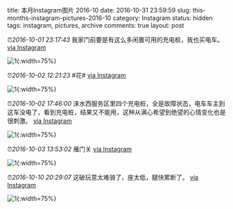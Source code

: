 title: 本月Instagram图片 2016-10
date: 2016-10-31 23:59:59
slug: this-months-instagram-pictures-2016-10
category: Instagram
status: hidden
tags: instagram, pictures, archive
comments: true
layout: post

⏰_2016-10-01 23:17:43_ 我家门前要是有这么多闲置可用的充电桩，我也买电车。
[via Instagram](https://www.instagram.com/p/BLBmjeaBRiMsGwsOM18-3aUQm8YpkYEZ4xw2Rk0/)

![1](https://scontent-lax3-2.cdninstagram.com/vp/df2088f6f917e560d007296b53bf036d/5DB464FF/t51.2885-15/e35/14449141_982586611871166_3563729812272971776_n.jpg?_nc_ht=scontent-lax3-2.cdninstagram.com){:width=75%}



⏰_2016-10-02 12:21:23_ #花#
[via Instagram](https://www.instagram.com/p/BLDAPR4hFMV1-ZXHG4Y1H280NdOgulGK02tPeE0/)

![1](https://scontent-lax3-2.cdninstagram.com/vp/1c289037119a94fcc5b46fe6a3859ce6/5DA832D3/t51.2885-15/e35/14478460_1759354340981077_7424800725844099072_n.jpg?_nc_ht=scontent-lax3-2.cdninstagram.com){:width=75%}

⏰_2016-10-02 17:46:00_ 涞水西服务区里四个充电桩，全是故障状态，电车车主到这车没电了，看到充电桩，结果又不能用，这种从满心希望到绝望的心情变化也是很刺激。
[via Instagram](https://www.instagram.com/p/BLDlY0LBCnB1OznKR8z3C3IuoGtFhefSHMJ_XI0/)

![1](https://scontent-lax3-2.cdninstagram.com/vp/64c1d720608ca83cb94296060adb10b8/5DB89F7C/t51.2885-15/e35/14533606_1813169392298081_2595369297257693184_n.jpg?_nc_ht=scontent-lax3-2.cdninstagram.com){:width=75%}



⏰_2016-10-03 13:53:02_ 雁门关
[via Instagram](https://www.instagram.com/p/BLFvhb3BzoMRl4FXHSGnpcmyBnJq87ppfwRhg80/)

![1](https://scontent-lax3-2.cdninstagram.com/vp/93baaeb5521ae2c5456e087c75daae38/5DC61262/t51.2885-15/e35/14482070_315247652169698_1026482701114277888_n.jpg?_nc_ht=scontent-lax3-2.cdninstagram.com){:width=75%}



⏰_2016-10-10 20:29:07_ 这破玩意太难骑了，座太低，腿快累断了。
[via Instagram](https://www.instagram.com/p/BLYeadnF8Ljz1n8_KqR2t4BW1GEtIrE1OvYbuk0/)

![1](https://scontent-lax3-2.cdninstagram.com/vp/8a466d5ce5fc14db8385af27b726bba4/5DB6BD20/t51.2885-15/e35/14596891_1790507251192474_6646125517311311872_n.jpg?_nc_ht=scontent-lax3-2.cdninstagram.com){:width=75%}
